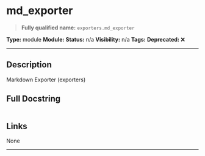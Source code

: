 # md_exporter
> **Fully qualified name:** `exporters.md_exporter`

**Type:** module
**Module:** 
**Status:** n/a
**Visibility:** n/a
**Tags:** 
**Deprecated:** ❌

---

## Description
Markdown Exporter (exporters)

## Full Docstring
```

```

## Links
None

---
